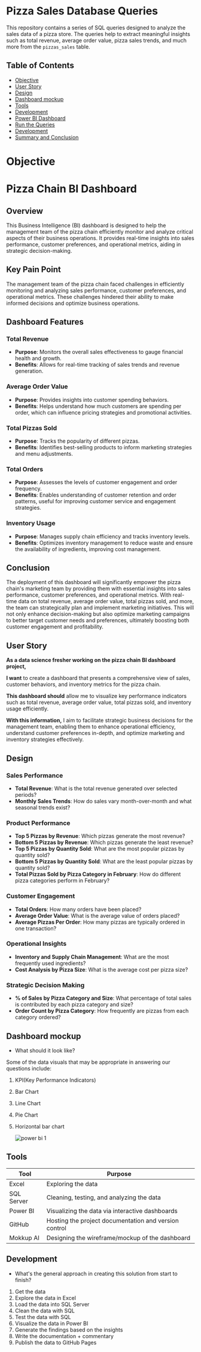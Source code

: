 # Pizza Sales Database Queries

This repository contains a series of SQL queries designed to analyze the sales data of a pizza store. The queries help to extract meaningful insights such as total revenue, average order value, pizza sales trends, and much more from the `pizzas_sales` table.

## Table of Contents
- [Objective](#Objective)
- [User Story](#User-Story)
- [Design](#Design)
- [Dashboard mockup](#Dashboard-mockup)
- [Tools](#Tools)
- [Development](#Development)
- [Power BI Dashboard](#power-bi-dashboard)
- [Run the Queries](#run-the-queries)
- [Development](#Development)
- [Summary and Conclusion](#Summary-and-Conclusion)



# Objective 

# Pizza Chain BI Dashboard

## Overview
This Business Intelligence (BI) dashboard is designed to help the management team of the pizza chain efficiently monitor and analyze critical aspects of their business operations. It provides real-time insights into sales performance, customer preferences, and operational metrics, aiding in strategic decision-making.

## Key Pain Point
The management team of the pizza chain faced challenges in efficiently monitoring and analyzing sales performance, customer preferences, and operational metrics. These challenges hindered their ability to make informed decisions and optimize business operations.

## Dashboard Features

### Total Revenue
- **Purpose**: Monitors the overall sales effectiveness to gauge financial health and growth.
- **Benefits**: Allows for real-time tracking of sales trends and revenue generation.

### Average Order Value
- **Purpose**: Provides insights into customer spending behaviors.
- **Benefits**: Helps understand how much customers are spending per order, which can influence pricing strategies and promotional activities.

### Total Pizzas Sold
- **Purpose**: Tracks the popularity of different pizzas.
- **Benefits**: Identifies best-selling products to inform marketing strategies and menu adjustments.

### Total Orders
- **Purpose**: Assesses the levels of customer engagement and order frequency.
- **Benefits**: Enables understanding of customer retention and order patterns, useful for improving customer service and engagement strategies.

### Inventory Usage
- **Purpose**: Manages supply chain efficiency and tracks inventory levels.
- **Benefits**: Optimizes inventory management to reduce waste and ensure the availability of ingredients, improving cost management.

## Conclusion
The deployment of this dashboard will significantly empower the pizza chain's marketing team by providing them with essential insights into sales performance, customer preferences, and operational metrics. With real-time data on total revenue, average order value, total pizzas sold, and more, the team can strategically plan and implement marketing initiatives. This will not only enhance decision-making but also optimize marketing campaigns to better target customer needs and preferences, ultimately boosting both customer engagement and profitability.



## User Story

**As a data science fresher working on the pizza chain BI dashboard project,**

**I want** to create a dashboard that presents a comprehensive view of sales, customer behaviors, and inventory metrics for the pizza chain.

**This dashboard should** allow me to visualize key performance indicators such as total revenue, average order value, total pizzas sold, and inventory usage efficiently.

**With this information,** I aim to facilitate strategic business decisions for the management team, enabling them to enhance operational efficiency, understand customer preferences in-depth, and optimize marketing and inventory strategies effectively.


## Design

### Sales Performance
- **Total Revenue**: What is the total revenue generated over selected periods?
- **Monthly Sales Trends**: How do sales vary month-over-month and what seasonal trends exist?

### Product Performance
- **Top 5 Pizzas by Revenue**: Which pizzas generate the most revenue?
- **Bottom 5 Pizzas by Revenue**: Which pizzas generate the least revenue?
- **Top 5 Pizzas by Quantity Sold**: What are the most popular pizzas by quantity sold?
- **Bottom 5 Pizzas by Quantity Sold**: What are the least popular pizzas by quantity sold?
- **Total Pizzas Sold by Pizza Category in February**: How do different pizza categories perform in February?

### Customer Engagement
- **Total Orders**: How many orders have been placed?
- **Average Order Value**: What is the average value of orders placed?
- **Average Pizzas Per Order**: How many pizzas are typically ordered in one transaction?

### Operational Insights
- **Inventory and Supply Chain Management**: What are the most frequently used ingredients?
- **Cost Analysis by Pizza Size**: What is the average cost per pizza size?

### Strategic Decision Making
- **% of Sales by Pizza Category and Size**: What percentage of total sales is contributed by each pizza category and size?
- **Order Count by Pizza Category**: How frequently are pizzas from each category ordered?



## Dashboard mockup

- What should it look like? 

Some of the data visuals that may be appropriate in answering our questions include:

1. KPI(Key Performance Indicators)
2. Bar Chart
3. Line Chart
4. Pie Chart
5. Horizontal bar chart

   ![power bi 1](https://github.com/Akshay8087/Pizza-Sales-Analysis/assets/139254824/1c5ad2cb-6517-4a1c-bfd3-bab215950417)


## Tools 


| Tool | Purpose |
| --- | --- |
| Excel | Exploring the data |
| SQL Server | Cleaning, testing, and analyzing the data |
| Power BI | Visualizing the data via interactive dashboards |
| GitHub | Hosting the project documentation and version control |
| Mokkup AI | Designing the wireframe/mockup of the dashboard | 

## Development
- What's the general approach in creating this solution from start to finish?

1. Get the data
2. Explore the data in Excel
3. Load the data into SQL Server
4. Clean the data with SQL
5. Test the data with SQL
6. Visualize the data in Power BI
7. Generate the findings based on the insights
8. Write the documentation + commentary
9. Publish the data to GitHub Pages





 

